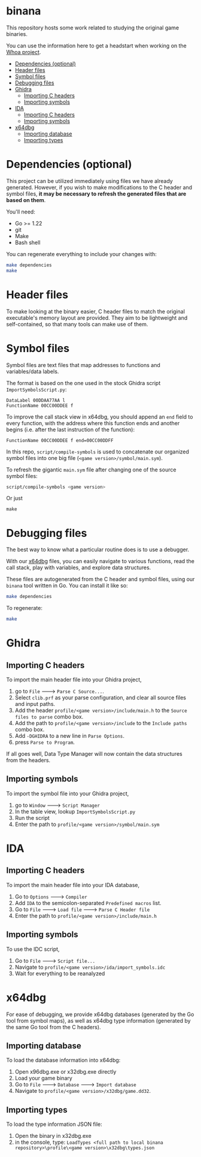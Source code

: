 # binana

This repository hosts some work related to studying the original game binaries.

You can use the information here to get a headstart when working on the [Whoa project](https://github.com/whoahq/whoa).

- [Dependencies (optional)](#dependencies--optional-)
- [Header files](#header-files)
- [Symbol files](#symbol-files)
- [Debugging files](#debugging-files)
- [Ghidra](#ghidra)
  * [Importing C headers](#importing-c-headers)
  * [Importing symbols](#importing-symbols)
- [IDA](#ida)
  * [Importing C headers](#importing-c-headers-1)
  * [Importing symbols](#importing-symbols-1)
- [x64dbg](#x64dbg)
  * [Importing database](#importing-database)
  * [Importing types](#importing-types)

# Dependencies (optional)

This project can be utilized immediately using files we have already generated. However, if you wish to make modifications to the C header and symbol files, **it may be necessary to refresh the generated files that are based on them**.

You'll need:

  - Go >= 1.22
  - git
  - Make
  - Bash shell

You can regenerate everything to include your changes with:

```bash
make dependencies
make
```

# Header files

To make looking at the binary easier, C header files to match the original executable's memory layout are provided. They aim to be lightweight and self-contained, so that many tools can make use of them.

# Symbol files

Symbol files are text files that map addresses to functions and variables/data labels.

The format is based on the one used in the stock Ghidra script `ImportSymbolsScript.py`:

```
DataLabel 00DDAA77AA l 
FunctionName 00CC00DDEE f
```

To improve the call stack view in x64dbg, you should append an `end` field to every function, with the address where this function ends and another begins (i.e. after the last instruction of the function):

```csv
FunctionName 00CC00DDEE f end=00CC00DDFF
```

In this repo, `script/compile-symbols` is used to concatenate our organized symbol files into one big file (`<game version>/symbol/main.sym`).

To refresh the gigantic `main.sym` file after changing one of the source symbol files:

```bash
script/compile-symbols <game version>
```

Or just 
```
make
```

# Debugging files

The best way to know what a particular routine does is to use a debugger.

With our [x64dbg](https://x64dbg.com/) files, you can easily navigate to various functions, read the call stack, play with variables, and explore data structures.

These files are autogenerated from the C header and symbol files, using our `binana` tool written in Go. You can install it like so:

```bash
make dependencies
```

To regenerate:

```bash
make
```

# Ghidra

## Importing C headers

To import the main header file into your Ghidra project,

  1. go to `File` 🡒 `Parse C Source...`. 
  2. Select `clib.prf` as your parse configuration, and clear all source files and input paths.
  3. Add the header `profile/<game version>/include/main.h` to the `Source files to parse` combo box.
  4. Add the path to `profile/<game version>/include` to the `Include paths` combo box.
  5. Add `-DGHIDRA` to a new line in `Parse Options`.
  6. press `Parse to Program`.

If all goes well, Data Type Manager will now contain the data structures from the headers.

## Importing symbols

To import the symbol file into your Ghidra project,

  1. go to `Window` 🡒 `Script Manager`
  2. In the table view, lookup `ImportSymbolsScript.py`
  3. Run the script
  4. Enter the path to `profile/<game version>/symbol/main.sym`
  
# IDA

## Importing C headers

To import the main header file into your IDA database,

  1. Go to `Options` 🡒 `Compiler`
  2. Add `IDA` to the semicolon-separated `Predefined macros` list.
  3. Go to `File` 🡒 `Load file` 🡒 `Parse C Header file`
  4. Enter the path to `profile/<game version>/include/main.h`

## Importing symbols

To use the IDC script,

  1. Go to `File` 🡒 `Script file...`
  2. Navigate to `profile/<game version>/ida/import_symbols.idc`
  3. Wait for everything to be reanalyzed

# x64dbg 

For ease of debugging, we provide x64dbg databases (generated by the Go tool from symbol maps), as well as x64dbg type information (generated by the same Go tool from the C headers).

## Importing database

To load the database information into x64dbg:

  1. Open x96dbg.exe or x32dbg.exe directly
  2. Load your game binary
  3. Go to `File` 🡒 `Database` 🡒 `Import database`
  4. Navigate to `profile/<game version>/x32dbg/game.dd32`.

## Importing types

To load the type information JSON file:

  1. Open the binary in x32dbg.exe
  2. in the console, type: `LoadTypes <full path to local binana repository>\profile\<game version>\x32dbg\types.json` 

